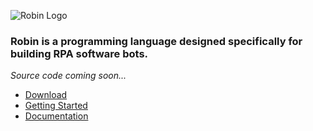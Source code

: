 ![Robin Logo](./Readme/logo.svg)

### Robin is a programming language designed specifically for building RPA software bots.

*Source code coming soon...*

- [Download](https://robin-language.org)    
- [Getting Started](https://docs.robin-language.org/quickstart-tutorial-first-steps-in-robin/)    
- [Documentation](https://docs.robin-language.org/)    
